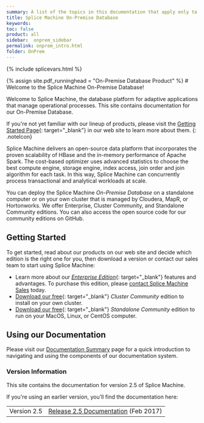 ```yaml
---
summary: A list of the topics in this documentation that apply only to our on-premise product; these topics do not apply to our database-as-a-service product.
title: Splice Machine On-Premise Database
keywords:
toc: false
product: all
sidebar:  onprem_sidebar
permalink: onprem_intro.html
folder: OnPrem
---
```

{% include splicevars.html %} <section>
<div class="TopicContent" data-swiftype-index="true" markdown="1">
{% assign site.pdf_runninghead = "On-Premise Database Product" %}
# Welcome to the Splice Machine On-Premise Database!

Welcome to Splice Machine, the database platform for adaptive
applications that manage operational processes. This site contains
documentation for our <span class="ConsoleLink">On-Premise
Database</span>.

If you're not yet familiar with our lineup of products, please visit the
[Getting Started Page]({{splvar_location_GetStartedLink}}){:
target="_blank"} in our web site to learn more about them.
{: .noteIcon}

Splice Machine delivers an open-source data platform that incorporates
the proven scalability of HBase and the in-memory performance of Apache
Spark. The cost-based optimizer uses advanced statistics to choose the
best compute engine, storage engine, index access, join order and join
algorithm for each task. In this way, Splice Machine can concurrently
process transactional and analytical workloads at scale.

You can deploy the Splice Machine *On-Premise Database* on a standalone
computer or on your own cluster that is managed by Cloudera, MapR, or
Hortonworks. We offer Enterprise, Cluster Community, and Standalone
Community editions. You can also access the open source code for our
community editions on GitHub.

## Getting Started

To get started, read about our products on our web site and decide which
edition is the right one for you, then download a version or contact our
sales team to start using Splice Machine:

* Learn more about our [*Enterprise
  Edition*]({{splvar_location_EnterpriseInfoLink}}){: target="_blank"}
  features and advantages. To purchase this edition, please [contact
  Splice Machine Sales][1] today.
* [Download our free]({{splvar_location_StandaloneLink}}){:
  target="_blank"} *Cluster Community* edition to install on your own
  cluster.
* [Download our free]({{splvar_location_StandaloneLink}}){:
  target="_blank"} *Standalone Community* edition to run on your MacOS,
  Linux, or CentOS computer.

## Using our Documentation

Please visit our [Documentation Summary](notes_usingdocs.html) page for
a quick introduction to navigating and using the components of our
documentation system.

### Version Information

This site contains the documentation for version 2.5 of Splice Machine.

If you're using an earlier version, you'll find the documentation here:

<table>
    <col />
    <col />
    <tbody>
        <tr>
            <td>Version 2.5</td>
            <td><a href="https://doc.splicemachine.com/2.5/index.html">Release 2.5 Documentation</a> (Feb 2017)</td>
        </tr>
    </tbody>
</table>

</div>
</section>



[1]: http://www.splicemachine.com/company/contact-us/
